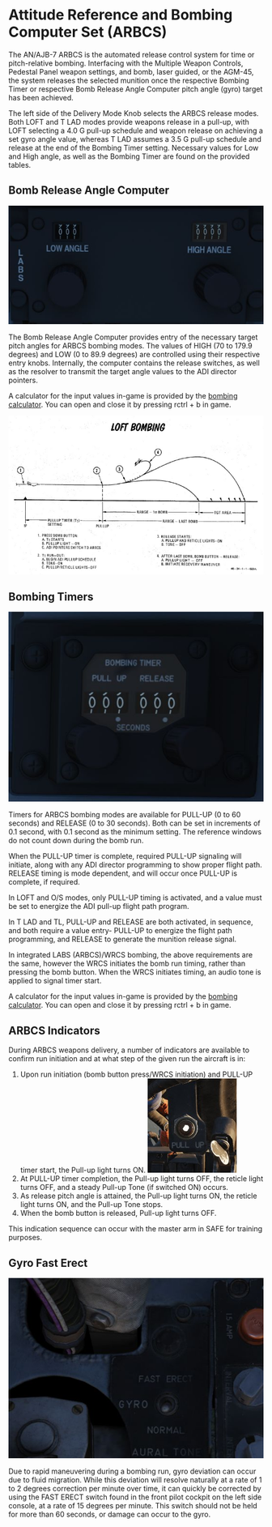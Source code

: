 # Attitude Reference and Bombing Computer Set (ARBCS)

The AN/AJB-7 ARBCS is the automated release control system for time or
pitch-relative bombing. Interfacing with the Multiple Weapon Controls, Pedestal
Panel weapon settings, and bomb, laser guided, or the AGM-45, the system
releases the selected munition once the respective Bombing Timer or respective
Bomb Release Angle Computer pitch angle (gyro) target has been achieved.

The left side of the Delivery Mode Knob selects the ARBCS release modes. Both
LOFT and T LAD modes provide weapons release in a pull-up, with LOFT selecting a
4.0 G pull-up schedule and weapon release on achieving a set gyro angle value,
whereas T LAD assumes a 3.5 G pull-up schedule and release at the end of the
Bombing Timer setting. Necessary values for Low and High angle, as well as the
Bombing Timer are found on the provided tables.

## Bomb Release Angle Computer

![wso_bomb_release_angle](../../img/wso_bomb_release_angle.jpg)

The Bomb Release Angle Computer provides entry of the necessary target pitch
angles for ARBCS bombing modes. The values of HIGH (70 to 179.9 degrees) and LOW
(0 to 89.9 degrees) are controlled using their respective entry knobs.
Internally, the computer contains the release switches, as well as the resolver
to transmit the target angle values to the ADI director pointers.

A calculator for the input values in-game is provided by
the [bombing calculator](../../dcs/bombing_computer.md). You can open and close it by pressing
rctrl + b in game.

![manual_loft_diagram](../../img/loft.jpg)

## Bombing Timers

![wso_bomb_release_timer](../../img/wso_bombing_timers.jpg)

Timers for ARBCS bombing modes are available for PULL-UP (0 to 60 seconds) and
RELEASE (0 to 30 seconds). Both can be set in increments of 0.1 second, with 0.1
second as the minimum setting. The reference windows do not count down during
the bomb run.

When the PULL-UP timer is complete, required PULL-UP signaling will initiate,
along with any ADI director programming to show proper flight path. RELEASE
timing is mode dependent, and will occur once PULL-UP is complete, if required.

In LOFT and O/S modes, only PULL-UP timing is activated, and a value must be set
to energize the ADI pull-up flight path program.

In T LAD and TL, PULL-UP and RELEASE are both activated, in sequence, and both
require a value entry- PULL-UP to energize the flight path programming, and
RELEASE to generate the munition release signal.

In integrated LABS (ARBCS)/WRCS bombing, the above requirements are the same,
however the WRCS initiates the bomb run timing, rather than pressing the bomb
button. When the WRCS initiates timing, an audio tone is applied to signal timer
start.

A calculator for the input values in-game is provided by
the [bombing calculator](../../dcs/bombing_computer.md). You can open and close it by pressing
rctrl + b in game.

## ARBCS Indicators

During ARBCS weapons delivery, a number of indicators are available to confirm
run initiation and at what step of the given run the aircraft is in:

1. Upon run initiation (bomb button press/WRCS initiation) and PULL-UP timer
   start, the Pull-up light turns ON.
   ![pilot_pull_up_timer](../../img/pilot_pull_up_light.jpg)
2. At PULL-UP timer completion, the Pull-up light turns OFF, the reticle light
   turns OFF, and a steady Pull-up Tone (if switched ON) occurs.
3. As release pitch angle is attained, the Pull-up light turns ON, the reticle
   light turns ON, and the Pull-up Tone stops.
4. When the bomb button is released, Pull-up light turns OFF.

This indication sequence can occur with the master arm in SAFE for training
purposes.

## Gyro Fast Erect

![pilot_gyro_fast_erect](../../img/pilot_gyro_fast_erect.jpg)

Due to rapid maneuvering during a bombing run, gyro deviation can occur due to
fluid migration. While this deviation will resolve naturally at a rate of 1 to 2
degrees correction per minute over time, it can quickly be corrected by using the
FAST ERECT switch found in the front pilot cockpit on the left side console, at
a rate of 15 degrees per minute. This switch should not be held for more than 60
seconds, or damage can occur to the gyro.
